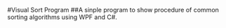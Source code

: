 ﻿#Visual Sort Program
##﻿A sinple program to show procedure of common sorting algorithms using WPF and C#. 